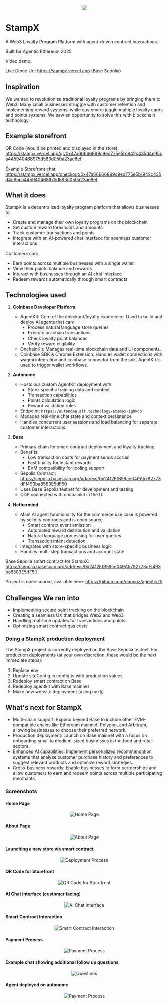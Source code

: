 <p align='center'>
  <img src="https://i.ibb.co/SXpVzYXJ/stamp-x.png"/>
</p>

# StampX

A Web3 Loyalty Program Platform with agent-driven contract interactions.

Built for Agentic Ethereum 2025.

Video demo:

Live Demo Url: https://stampx.vercel.app (Base Sepolia)

## Inspiration

We wanted to revolutionize traditional loyalty programs by bringing them to Web3. Many small businesses struggle with customer retention and implementing reward systems, while customers juggle multiple loyalty cards and points systems. We saw an opportunity to solve this with blockchain technology.

## Example storefront

QR Code (would be printed and displayed in the store): https://stampx.vercel.app/qr/0x47a66666899c9ed775e5b1942c435d4e95ca445940468975d583d050a23ae8ef

Example Storefront chat: https://stampx.vercel.app/checkout/0x47a66666899c9ed775e5b1942c435d4e95ca445940468975d583d050a23ae8ef

<!-- Demo

* Punch cards
* Create an app that could integrate at point of sale
* Login (uses coinbase SDK and smart wallets).
* Enable agents to reduce friction with interfacing with businesses and submitting crypto payments
* Each store gets a unique hash and is registered on a smart contract (here, can access from the about page as well)
* Unique agent to your business with your prompt and language
* One wallet used across
* QR code and chat interface

 -->

## What it does

StampX is a decentralized loyalty program platform that allows businesses to:

- Create and manage their own loyalty programs on the blockchain
- Set custom reward thresholds and amounts
- Track customer transactions and points
- Integrate with an AI-powered chat interface for seamless customer interactions

Customers can:

- Earn points across multiple businesses with a single wallet
- View their points balance and rewards
- Interact with businesses through an AI chat interface
- Redeem rewards automatically through smart contracts

## Technologies used

1. <b>Coinbase Developer Platform</b>

   - AgentKit: Core of the checkout/loyalty experience. Used to build and deploy AI agents that can:
     - Process natural language store queries
     - Execute on-chain transactions
     - Check loyalty point balances
     - Verify reward eligibility
   - OnchainKit: Manages real-time blockchain data and UI components.
   - Coinbase SDK & Chrome Extension: Handles wallet connections with wagmi integration and coinbase connector from the sdk. AgentKit is used to trigger wallet workflows.

2. <b>Autonome</b>

   - Hosts our custom AgentKit deployment with:
     - Store-specific training data and context
     - Transaction capabilities
     - Points calculation logic
     - Reward validation rules
   - Endpoint: `https://autonome.alt.technology/stampx-ighkdb`
   - Manages real-time chat state and context persistence
   - Handles concurrent user sessions and load balancing for separate customer interactions.

3. <b>Base</b>

   - Primary chain for smart contract deployment and loyalty tracking
   - Benefits:
     - Low transaction costs for payment sends accrual
     - Fast finality for instant rewards
     - EVM compatibility for tooling support
   - Sepolia Contract: https://sepolia.basescan.org/address/0x2412FfB59ce049A5792773dFf493ba8583E5dF50
   - Uses Base Sepolia testnet for development and testing
   - CDP connected with onchainkit in the UI

4. <b>Nethermind</b>
   - Main AI agent functionality for the commerce use case is powered by solidity contracts and is open source.
     - Smart contract event emission
     - Automated reward distribution and validation
     - Natural language processing for user queries
     - Transaction intent detection
   - Integrates with store-specific business logic
   - Handles multi-step transactions and account state

Base Sepolia smart contract for StampX: https://sepolia.basescan.org/address/0x2412FfB59ce049A5792773dFf493ba8583E5dF50

Project is open source, available here: https://github.com/cbonoz/agentic25

## Challenges We ran into

- Implementing secure point tracking on the blockchain
- Creating a seamless UX that bridges Web2 and Web3
- Handling real-time updates for transactions and points
- Optimizing smart contract gas costs

### Doing a StampX production deployment

The StampX project is currently deployed on the Base Sepolia testnet. For production deployments (at your own discretion, these would be the next immediate steps):

1. Replace env
2. Update siteConfig in config.ts with production values
3. Redeploy smart contract on Base
4. Redeploy agentkit with Base mainnet
5. Make new website deployment (using nextj)

## What's next for StampX

- Multi-chain support: Expand beyond Base to include other EVM-compatible chains like Ethereum mainnet, Polygon, and Arbitrum, allowing businesses to choose their preferred network.
- Production deployment: Launch on Base mainnet with a focus on onboarding small to medium-sized businesses in the food and retail sectors.
- Enhanced AI capabilities: Implement personalized recommendation systems that analyze customer purchase history and preferences to suggest relevant products and optimize reward strategies.
- Cross-business rewards: Enable businesses to form partnerships and allow customers to earn and redeem points across multiple participating merchants.

### Screenshots

#### Home Page

<p align='center'>
  <img src="./img/home.png" alt="Home Page"/>
</p>

#### About Page

<p align='center'>
  <img src="./img/about.png" alt="About Page"/>
</p>

#### Launching a new store via smart contract

<p align='center'>
  <img src="./img/deploy.png" alt="Deployment Process"/>
</p>

#### QR Code for Storefront

<p align='center'>
  <img src="./img/qr.png" alt="QR Code for Storefront"/>
</p>

#### AI Chat Interface (customer facing)

<p align='center'>
  <img src="./img/ask.png" alt="AI Chat Interface"/>
</p>

#### Smart Contract Interaction

<p align='center'>
  <img src="./img/contract.png" alt="Smart Contract Interaction"/>
</p>

#### Payment Process

<p align='center'>
  <img src="./img/pay.png" alt="Payment Process"/>
</p>

#### Example chat showing additional follow up questions

<p align='center'>
  <img src="./img/prompt2.png" alt="Questions"/>
</p>

#### Agent deployed on autonome

<p align='center'>
  <img src="./img/autonome.png" alt="Payment Process"/>
</p>
